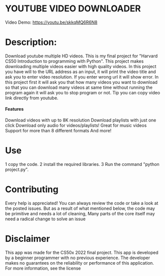 # YOUTUBE VIDEO DOWNLOADER
 Video Demo:  <https://youtu.be/skkqMQ6R6N8>

# Description:
Download youtube multiple HD videos.
This is my final project for "Harvard CS50 Introduction to programming with Python". This project makes downloading multiple videos easier with high quality videos.
In this project you have will to the URL address as an input, it will print the video title and ask you to enter video resolution.
If you enter wrong url it will show error. In this project first it will ask you that how many videos you want to download so that you can download many videos at same time without running the program again it will ask you to stop program or not.
Tip you can copy video link directly from youtube.

#### Features
Download videos with up to 8K resolution
Download playlists with just one click
Download only audio for videos/playlists! Great for music videos
Support for more than 8 different formats
And more!

# Use
1 copy the code.
2 install the required libraries.
3 Run the command "python project.py".

# Contributing
Every help is appreciated! You can always review the code or take a look at the posted issues. But as a result of what mentioned below, the code may be primitive and needs a lot of cleaning, Many parts of the core itself may need a radical change to solve an issue

# Disclaimer
This app was made for the CS50x 2022 final project. This app is developed by a beginner programmer with no previous experience. The developer makes no guarantees on the reliability or performance of this application. For more information, see the license
